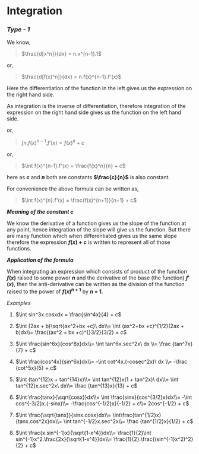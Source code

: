 # Integration

### *Type - 1*

We know,

> $\frac{d[x^n]}{dx} = n.x^{n-1}.1$

or,

> $\frac{d[f(x)^n]}{dx} = n.f(x)^{n-1}.f'(x)$

Here the differentiation of the function in the left gives us the expression on the right hand side.

As integration is the inverse of differentiation, therefore integration of the expression on the right  hand side gives us the function on the left hand side.

or,

> $\int n.f(x)^{n-1}.f'(x) = f(x)^n + c$

or,

> $\int f(x)^{n-1}.f'(x) = \frac{f(x)^n}{n} + c$

here as **$c$** and **$n$** both are constants **$\frac{c}{n}$** is also constant.

For convenience the above formula can be written as,

> $\int f(x)^{n}.f'(x) = \frac{f(x)^{n+1}}{n+1} + c$



***Meaning of the constant $c$***

We know the derivative of a function gives us the slope of the function at any point, hence integration of the slope will give us the function. But there are many function which when differentiated gives us the same slope therefore the expression **$f(x) + c$** is written to represent all of those functions. 

***Application of the formula***

When integrating an expression which consists of product of the function **$f(x)$** raised to some power **$n$** and the derivative of the base (the function) **$f'(x)$**, then the anti-derivative can be written as the division of the function raised to the power of **$f(x)^{n+1}$** by **$n+1$**. 

*Examples*

1. $\int sin^3x.cosxdx = \frac{sin^4x}{4} + c$

2. $\int (2ax + b)\sqrt{ax^2+bx +c}\ dx\\= \int (ax^2+bx +c)^{1/2}(2ax + b)dx\\= \frac{(ax^2 + bx +c)^{}3/2}{3/2} + c$

3. $\int \frac{sin^6x}{cos^8x}dx\\= \int tan^6x.sec^2x\ dx \\= \frac {tan^7x}{7} + c$

4. $\int \frac{cos^4x}{sin^6x}dx\\= -\int cot^4x.(-cosec^2x)\ dx \\= -\frac {cot^5x}{5} + c$

5. $\int (tan^{12}x + tan^{14}x)\\= \int tan^{12}x(1  +  tan^2x)\ dx\\= \int tan^{12}x.sec^2x\ dx\\= \frac {tan^{13}x}{13} + c$

6. $\int \frac{tanx}{\sqrt{cosx}}dx\\= \int \frac{sinx}{cos^{3/2}x}dx\\= -\int cos^{-3/2}x.(-sinx)\\= -\frac{cos^{-1/2}x}{-1/2} + c\\= 2cos^{-1/2}   + c$

7. $\int \frac{\sqrt{tanx}}{sinx.cosx}dx\\= \int\frac{tan^{1/2}x}{tanx.cos^2x}dx\\= \int tan^{-1/2}x.sec^2x\\= \frac {tan^{1/2}x}{1/2} + c$

8. $\int \frac{x.sin^{-1}x}{\sqrt{1-x^4}}dx\\= \frac{1}{2}\int sin^{-1}x^2.\frac{2x}{\sqrt{1-x^4}}dx\\= \frac{1}{2}.\frac{(sin^{-1}x^2)^2}{2} + c$


